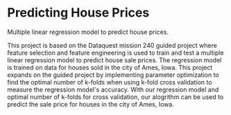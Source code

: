# Predicting House Prices
Multiple linear regression model to predict house prices. 

This project is based on the Dataquest mission 240 guided project where feature selection and feature engineering is used to train and test a multiple linear regression model to predict house sale prices. The regression model is trained on data for houses sold in the city of Ames, Iowa. This project expands on the guided project by implementing parameter optimization to find the optimal number of k-folds when using k-fold cross validation to measure the regression model's accuracy. With our regression model and optimal number of k-folds for cross validation, our alogrithm can be used to predict the sale price for houses in the city of Ames, Iowa.
